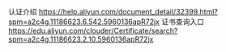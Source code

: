 
认证介绍
https://help.aliyun.com/document_detail/32399.html?spm=a2c4g.11186623.6.542.5960136apR72jx
证书查询入口
https://edu.aliyun.com/clouder/Certificate/search?spm=a2c4g.11186623.2.10.5960136apR72jx